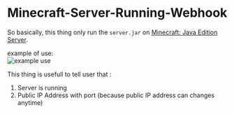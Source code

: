 # Minecraft-Server-Running-Webhook

So basically, this thing only run the `server.jar` on [Minecraft: Java Edition Server](https://www.minecraft.net/en-us/download/server/).

example of use: <br/>
![example use](https://github.com/pranapramudita/Minecraft-Server-Running-Webhook/blob/master/example%20use.JPG?raw=true)

This thing is usefull to tell user that : 
1. Server is running 
2. Public IP Address with port (because public IP address can changes anytime)
